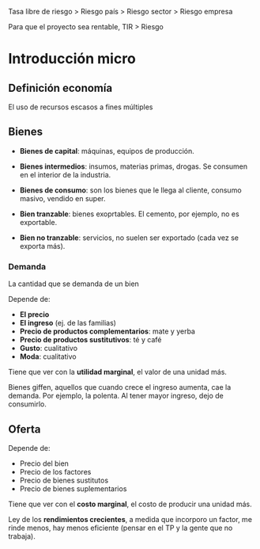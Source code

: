 
Tasa libre de riesgo > Riesgo país > Riesgo sector > Riesgo empresa

Para que el proyecto sea rentable, TIR > Riesgo

# Introducción micro

## Definición economía

El uso de recursos escasos a fines múltiples

## Bienes

- **Bienes de capital**: máquinas, equipos de producción.
- **Bienes intermedios**: insumos,  materias primas, drogas. Se consumen en el interior de la industria.
- **Bienes de consumo**: son los bienes que le llega al cliente, consumo masivo, vendido en super.

- **Bien tranzable**: bienes exoprtables. El cemento, por ejemplo, no es exportable.
- **Bien no tranzable**: servicios, no suelen ser exportado (cada vez se exporta más).

### Demanda

La cantidad que se demanda de un bien

Depende de:
- **El precio**
- **El ingreso** (ej. de las familias)
- **Precio de productos complementarios**: mate y yerba
- **Precio de productos sustitutivos**: té y café
- **Gusto**: cualitativo
- **Moda**: cualitativo

Tiene que ver con la **utilidad marginal**, el valor de una unidad más.

Bienes giffen, aquellos que cuando crece el ingreso aumenta, cae la demanda. Por ejemplo, la polenta. Al tener mayor ingreso, dejo de consumirlo.

## Oferta

Depende de:
- Precio del bien
- Precio de los factores
- Precio de bienes sustitutos
- Precio de bienes suplementarios

Tiene que ver con el **costo marginal**, el costo de producir una unidad más.

Ley de los **rendimientos crecientes**, a medida que incorporo un factor, me rinde menos, hay menos eficiente (pensar en el TP y la gente que no trabaja).